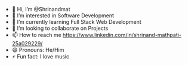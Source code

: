 - 👋 Hi, I’m @Shrinandmat
- 👀 I’m interested in Software Development
- 🌱 I’m currently learning Full Stack Web Development
- 💞️ I’m looking to collaborate on Projects
- 📫 How to reach me https://www.linkedin.com/in/shrinand-mathpati-25a029229/
- 😄 Pronouns: He/Him
- ⚡ Fun fact: I love music

<!---
Shrinandmat/Shrinandmat is a ✨ special ✨ repository because its `README.md` (this file) appears on your GitHub profile.
You can click the Preview link to take a look at your changes.
--->
